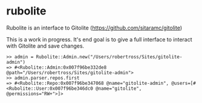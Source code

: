 rubolite
========

Rubolite is an interface to Gitolite (https://github.com/sitaramc/gitolite)

This is a work in progress. It's end goal is to give a full interface to interact with Gitolite and save changes.

```
>> admin = Rubolite::Admin.new("/Users/robertross/Sites/gitolite-admin")
=> #<Rubolite::Admin:0x007f96be332de8 @path="/Users/robertross/Sites/gitolite-admin">
>> admin.parser.repos.first
=> #<Rubolite::Repo:0x007f96be347068 @name="gitolite-admin", @users=[#<Rubolite::User:0x007f96be346dc0 @name="gitolite", @permissions="RW+">]>
```